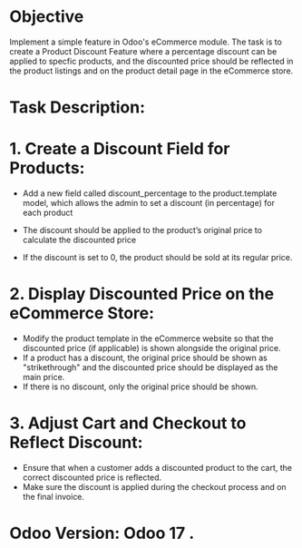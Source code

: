 # Objective

Implement a simple feature in Odoo's eCommerce module. The task is to
create a Product Discount Feature where a percentage discount can be applied to
specfic products, and the discounted price should be reflected in the product listings
and on the product detail page in the eCommerce store.

# Task Description:


 
# 1. Create a Discount Field for Products:


-  Add a new field called discount_percentage to the
product.template model, which allows the admin to set a discount (in
percentage) for each product

- The discount should be applied to the product’s original price to calculate the discounted price
- If the discount is set to 0, the product should be sold at its regular price.



# 2. Display Discounted Price on the eCommerce Store:

- Modify the product template in the eCommerce website so that the
discounted price (if applicable) is shown alongside the original price.
- If a product has a discount, the original price should be shown as
"strikethrough" and the discounted price should be displayed as the main
price.
- If there is no discount, only the original price should be shown.


# 3. Adjust Cart and Checkout to Reflect Discount:

- Ensure that when a customer adds a discounted product to the cart, the
correct discounted price is reflected.
- Make sure the discount is applied during the checkout process and on the
final invoice.


# Odoo Version:  Odoo 17 .